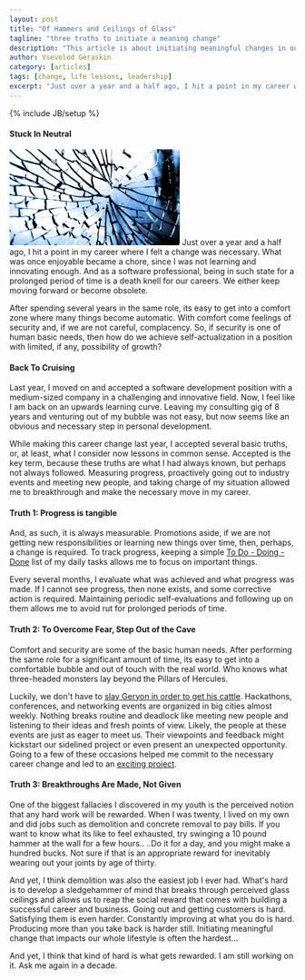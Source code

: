 ```yaml
---
layout: post
title: "Of Hammers and Ceilings of Glass"
tagline: "three truths to initiate a meaning change"
description: "This article is about initiating meaningful changes in our lives, and the helpful steps we could take, such as measuring progress, stepping out of comfort zone, and making our own luck."
author: Vsevolod Geraskin
category: [articles]
tags: [change, life lessons, leadership]
excerpt: "Just over a year and a half ago, I hit a point in my career where I felt a change was necessary.  What was once enjoyable became a chore, since I was not learning and innovating enough.  And as a software professional, being in such state for a prolonged period of time is a death knell for our careers.  We either keep moving forward or become obsolete."
---
```

{% include JB/setup %}

#### Stuck In Neutral
<img class="float-left" width="300pt" src="/assets/post_images/glass1.jpg" alt="Broken Glass" />
Just over a year and a half ago, I hit a point in my career where I felt a change was necessary.  What was once enjoyable became a chore, since I was not learning and innovating enough.  And as a software professional, being in such state for a prolonged period of time is a death knell for our careers.  We either keep moving forward or become obsolete.

After spending several years in the same role, its easy to get into a comfort zone where many things become automatic.  With comfort come feelings of security and, if we are not careful, complacency.  So, if security is one of human basic needs, then how do we achieve self-actualization in a position with limited, if any, possibility of growth?

#### Back To Cruising
Last year, I moved on and accepted a software development position with a medium-sized company in a challenging and innovative field.  Now, I feel like I am back on an upwards learning curve.  Leaving my consulting gig of 8 years and venturing out of my bubble was not easy, but now seems like an obvious and necessary step in personal development.  

While making this career change last year, I accepted several basic truths, or, at least, what I consider now lessons in common sense.  Accepted is the key term, because these truths are what I had always known, but perhaps not always followed.  Measuring progress, proactively going out to industry events and meeting new people, and taking charge of my situation allowed me to breakthrough and make the necessary move in my career.

#### Truth 1: Progress is tangible
And, as such, it is always measurable.  Promotions aside, if we are not getting new responsibilities or learning new things over time, then, perhaps, a change is required.  To track progress, keeping a simple [To Do - Doing - Done](https://trello.com/) list of my daily tasks allows me to focus on important things.

Every several months, I evaluate what was achieved and what progress was made.  If I cannot see progress, then none exists, and some corrective action is required.  Maintaining periodic self-evaluations and following up on them allows me to avoid rut for prolonged periods of time.

#### Truth 2: To Overcome Fear, Step Out of the Cave
Comfort and security are some of the basic human needs.  After performing the same role for a significant amount of time, its easy to get into a comfortable bubble and out of touch with the real world.  Who knows what three-headed monsters lay beyond the Pillars of Hercules.

Luckily, we don't have to [slay Geryon in order to get his cattle](http://www.perseus.tufts.edu/Herakles/cattle.html).  Hackathons, conferences, and networking events are organized in big cities almost weekly.  Nothing breaks routine and deadlock like meeting new people and listening to their ideas and fresh points of view.  Likely, the people at these events are just as eager to meet us.  Their viewpoints and feedback might kickstart our sidelined project or even present an unexpected opportunity.  Going to a few of these occasions helped me commit to the necessary career change and led to an [exciting project](https://play.google.com/store/apps/details?id=com.thrivepregnancy&hl=en).

#### Truth 3: Breakthroughs Are Made, Not Given

One of the biggest fallacies I discovered in my youth is the perceived notion that any hard work will be rewarded.  When I was twenty, I lived on my own and did jobs such as demolition and concrete removal to pay bills.  If you want to know what its like to feel exhausted, try swinging a 10 pound hammer at the wall for a few hours..  ..Do it for a day, and you might make a hundred bucks.  Not sure if that is an appropriate reward for inevitably wearing out your joints by age of thirty.

And yet, I think demolition was also the easiest job I ever had.  What's hard is to develop a sledgehammer of mind that breaks through perceived glass ceilings and allows us to reap the social reward that comes with building a successful career and business.  Going out and getting customers is hard.  Satisfying them is even harder.  Constantly improving at what you do is hard.  Producing more than you take back is harder still.  Initiating meaningful change that impacts our whole lifestyle is often the hardest... 

And yet, I think that kind of hard is what gets rewarded.  I am still working on it.  Ask me again in a decade.


